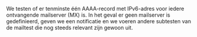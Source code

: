 We testen of er tenminste één AAAA-record met IPv6-adres voor iedere ontvangende mailserver (MX) is. In het geval er geen mailserver is gedefinieerd, geven we een notificatie en we voeren andere subtesten van de mailtest die nog steeds relevant zijn gewoon uit.

